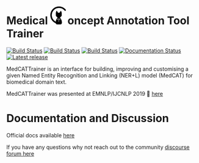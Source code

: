  # Medical <img src="https://github.com/CogStack/MedCATtrainer/blob/main/webapp/frontend/src/assets/cat-logo.png" width=45>oncept Annotation Tool Trainer

[![Build Status](https://github.com/CogStack/MedCATtrainer/actions/workflows/ci.yml/badge.svg?branch=main)](https://github.com/CogStack/MedCATtrainer/actions/workflows/qa.yml?query=branch%3Amain)
[![Build Status](https://github.com/CogStack/MedCATtrainer/actions/workflows/qa.yml/badge.svg?branch=main)](https://github.com/CogStack/MedCATtrainer/actions/workflows/qa.yml?query=branch%3Amain)
[![Build Status](https://github.com/CogStack/MedCATtrainer/actions/workflows/release.yml/badge.svg)](https://github.com/CogStack/MedCATtrainer/actions/workflows/qa.yml)
[![Documentation Status](https://readthedocs.org/projects/medcattrainer/badge/?version=latest)](https://medcattrainer.readthedocs.io/en/latest/?badge=latest)
[![Latest release](https://img.shields.io/github/v/release/CogStack/MedCATtrainer)](https://github.com/CogStack/MedCATtrainer/releases/latest)

MedCATTrainer is an interface for building, improving and customising a given Named Entity Recognition
and Linking (NER+L) model (MedCAT) for biomedical domain text.

MedCATTrainer was presented at EMNLP/IJCNLP 2019 :tada:
[here](https://www.aclweb.org/anthology/D19-3024.pdf)

# Documentation and Discussion

Official docs available [here](https://medcattrainer.readthedocs.io/en/latest/)

If you have any questions why not reach out to the community [discourse forum here](https://discourse.cogstack.org/)
